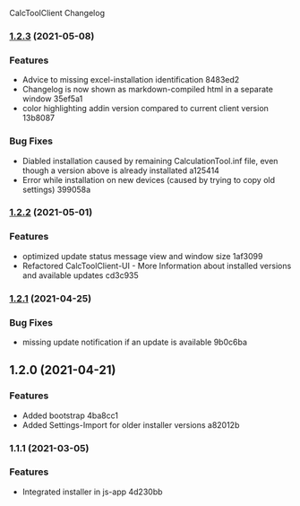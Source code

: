 CalcToolClient Changelog
### [1.2.3](///compare/v1.2.2...v1.2.3) (2021-05-08)


### Features

* Advice to missing excel-installation identification 8483ed2
* Changelog is now shown as markdown-compiled html in a separate window 35ef5a1
* color highlighting addin version compared to current client version 13b8087


### Bug Fixes

* Diabled installation caused by remaining CalculationTool.inf file, even though a version above is already installated a125414
* Error while installation on new devices (caused by trying to copy old settings) 399058a

### [1.2.2](///compare/v1.2.1...v1.2.2) (2021-05-01)


### Features

* optimized update status message view and window size 1af3099
* Refactored CalcToolClient-UI - More Information about installed versions and available updates cd3c935

### [1.2.1](///compare/v1.2.0...v1.2.1) (2021-04-25)


### Bug Fixes

* missing update notification if an update is available 9b0c6ba

## 1.2.0 (2021-04-21)


### Features

* Added bootstrap 4ba8cc1
* Added Settings-Import for older installer versions a82012b

### 1.1.1 (2021-03-05)


### Features

* Integrated installer in js-app 4d230bb
